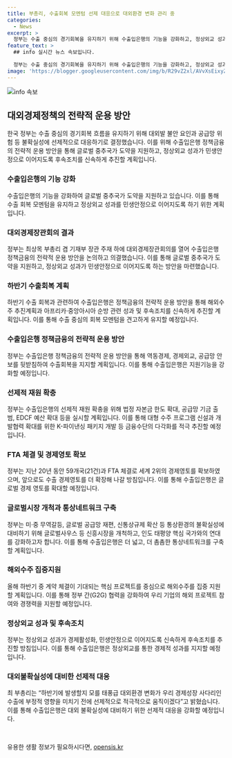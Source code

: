 ```yaml
---
title: 부총리, 수출회복 모멘텀 선제 대응으로 대외환경 변화 관리 중
categories:
  - News
excerpt: >
  정부는 수출 중심의 경기회복을 유지하기 위해 수출입은행의 기능을 강화하고, 정상외교 성과를 민생안정으로 이끄는 등 후속조치를 신속히 추진하기로 했다. 최상목 경제부총리는 수출이 계속 증가하고 있으며, 정책을 집중하여 수출 중심의 회복 모멘텀을 유지하는 것이 중요하다고 강조했다. 정부는 수출입은행 정책금융 강화와 해외수주 확대를 통해 수출 회복을 지원하고, 세계 경제영토를 확장하며 신흥시장을 개척할 계획이라고 밝혔다. 최 부총리는 수출 중심의 회복을 견고하게 유지하고 대외 불확실성에 대비하여 적극적으로 움직일 것이라고 강조했다.
feature_text: >
  ## info 실시간 뉴스 속보입니다.

  정부는 수출 중심의 경기회복을 유지하기 위해 수출입은행의 기능을 강화하고, 정상외교 성과를 민생안정으로 이끄는 등 후속조치를 신속히 추진하기로 했다. 최상목 경제부총리는 수출이 계속 증가하고 있으며, 정책을 집중하여 수출 중심의 회복 모멘텀을 유지하는 것이 중요하다고 강조했다. 정부는 수출입은행 정책금융 강화와 해외수주 확대를 통해 수출 회복을 지원하고, 세계 경제영토를 확장하며 신흥시장을 개척할 계획이라고 밝혔다. 최 부총리는 수출 중심의 회복을 견고하게 유지하고 대외 불확실성에 대비하여 적극적으로 움직일 것이라고 강조했다.
image: 'https://blogger.googleusercontent.com/img/b/R29vZ2xl/AVvXsEixyZcFfHzMRdzZMjFBmAUKJYCLCGyLL1o632UiGVXcaFdKo_bkvkuCioo0uUKlGfBVcT3P84aROyZIXSBEx3Aw5nCQ3pTgDom1WDC4m8eifvWiAmWEEVb4x6G_l8C0QH225ldMjyaFvpxGEBGNO37VmDTDMHGhJPq73UglMfDca1-0aw/s1600/blogspot.png'
---
```


<p><img src="https://blogger.googleusercontent.com/img/b/R29vZ2xl/AVvXsEixyZcFfHzMRdzZMjFBmAUKJYCLCGyLL1o632UiGVXcaFdKo_bkvkuCioo0uUKlGfBVcT3P84aROyZIXSBEx3Aw5nCQ3pTgDom1WDC4m8eifvWiAmWEEVb4x6G_l8C0QH225ldMjyaFvpxGEBGNO37VmDTDMHGhJPq73UglMfDca1-0aw/s1600/blogspot.png" alt="info 속보" /></p>

<h2 data-ke-size="size26">대외경제정책의 전략적 운용 방안</h2>

<p data-ke-size="size16">한국 정부는 수출 중심의 경기회복 흐름을 유지하기 위해 대외발 불안 요인과 공급망 위험 등 불확실성에 선제적으로 대응하기로 결정했습니다. 이를 위해 수출입은행 정책금융의 전략적 운용 방안을 통해 글로벌 중추국가 도약을 지원하고, 정상외교 성과가 민생안정으로 이어지도록 후속조치를 신속하게 추진할 계획입니다.</p>

<h3 data-ke-size="size24">수출입은행의 기능 강화</h3>

<p data-ke-size="size16">수출입은행의 기능을 강화하여 글로벌 중추국가 도약을 지원하고 있습니다. 이를 통해 수출 회복 모멘텀을 유지하고 정상외교 성과를 민생안정으로 이어지도록 하기 위한 계획입니다.</p>

<h3 data-ke-size="size24">대외경제장관회의 결과</h3>

<p data-ke-size="size16">정부는 최상목 부총리 겸 기재부 장관 주재 하에 대외경제장관회의를 열어 수출입은행 정책금융의 전략적 운용 방안을 논의하고 의결했습니다. 이를 통해 글로벌 중추국가 도약을 지원하고, 정상외교 성과가 민생안정으로 이어지도록 하는 방안을 마련했습니다.</p>

<h3 data-ke-size="size24">하반기 수출회복 계획</h3>

<p data-ke-size="size16">하반기 수출 회복과 관련하여 수출입은행은 정책금융의 전략적 운용 방안을 통해 해외수주 추진계획과 아프리카·중앙아시아 순방 관련 성과 및 후속조치를 신속하게 추진할 계획입니다. 이를 통해 수출 중심의 회복 모멘텀을 견고하게 유지할 예정입니다.</p>

<h3 data-ke-size="size24">수출입은행 정책금융의 전략적 운용 방안</h3>

<p data-ke-size="size16">정부는 수출입은행 정책금융의 전략적 운용 방안을 통해 역동경제, 경제외교, 공급망 안보를 뒷받침하여 수출회복을 지지할 계획입니다. 이를 통해 수출입은행은 지원기능을 강화할 예정입니다.</p>

<h3 data-ke-size="size24">선제적 재원 확충</h3>

<p data-ke-size="size16">정부는 수출입은행의 선제적 재원 확충을 위해 법정 자본금 한도 확대, 공급망 기금 출범, EDCF 예산 확대 등을 실시할 계획입니다. 이를 통해 대형 수주 프로그램 신설과 개발협력 확대를 위한 K-파이낸싱 패키지 개발 등 금융수단의 다각화를 적극 추진할 예정입니다.</p>

<h3 data-ke-size="size24">FTA 체결 및 경제영토 확보</h3>

<p data-ke-size="size16">정부는 지난 20년 동안 59개국(21건)과 FTA 체결로 세계 2위의 경제영토를 확보하였으며, 앞으로도 수출 경제영토를 더 확장해 나갈 방침입니다. 이를 통해 수출입은행은 글로벌 경제 영토를 확대할 예정입니다.</p>

<h3 data-ke-size="size24">글로벌시장 개척과 통상네트워크 구축</h3>

<p data-ke-size="size16">정부는 미·중 무역갈등, 글로벌 공급망 재편, 신통상규제 확산 등 통상환경의 불확실성에 대비하기 위해 글로벌사우스 등 신흥시장을 개척하고, 인도 태평양 핵심 국가와의 연대를 강화하고자 합니다. 이를 통해 수출입은행은 더 넓고, 더 촘촘한 통상네트워크를 구축할 계획입니다.</p>

<h3 data-ke-size="size24">해외수주 집중지원</h3>

<p data-ke-size="size16">올해 하반기 중 계약 체결이 기대되는 핵심 프로젝트를 중심으로 해외수주를 집중 지원할 계획입니다. 이를 통해 정부 간(G2G) 협력을 강화하여 우리 기업의 해외 프로젝트 참여와 경쟁력을 지원할 예정입니다.</p>

<h3 data-ke-size="size24">정상외교 성과 및 후속조치</h3>

<p data-ke-size="size16">정부는 정상외교 성과가 경제활성화, 민생안정으로 이어지도록 신속하게 후속조치를 추진할 방침입니다. 이를 통해 수출입은행은 정상외교를 통한 경제적 성과를 지지할 예정입니다.</p>

<h3 data-ke-size="size24">대외불확실성에 대비한 선제적 대응</h3>

<p data-ke-size="size16">최 부총리는 “하반기에 발생할지 모를 태풍급 대외환경 변화가 우리 경제성장 사다리인 수출에 부정적 영향을 미치기 전에 선제적으로 적극적으로 움직이겠다”고 밝혔습니다. 이를 통해 수출입은행은 대외 불확실성에 대비하기 위한 선제적 대응을 강화할 예정입니다.</p>

<p data-ke-size="size16">&nbsp;</p>
유용한 생활 정보가 필요하시다면, <a href="https://opensis.kr" rel="dofollow">opensis.kr</a>


